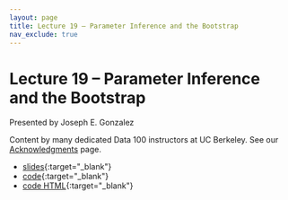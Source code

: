 ```yaml
---
layout: page
title: Lecture 19 – Parameter Inference and the Bootstrap
nav_exclude: true
---
```


# Lecture 19 – Parameter Inference and the Bootstrap

Presented by Joseph E. Gonzalez

Content by many dedicated Data 100 instructors at UC Berkeley. See our [Acknowledgments](../../acks) page.

- [slides](https://docs.google.com/presentation/d/1b-ZRje2Ls7MR8bqPX2Zc8RGJUbmVSQ0-YxtwElZJr9k/edit?usp=sharing){:target="_blank"}
- [code](https://data100.datahub.berkeley.edu/hub/user-redirect/git-pull?repo=https%3A%2F%2Fgithub.com%2FDS-100%2Ffa24-student&urlpath=lab%2Ftree%2Ffa24-student%2Flecture%2Flec19%2Flec19.ipynb&branch=main){:target="_blank"}
- [code HTML](../../resources/assets/lectures/lec19/lec19.html){:target="_blank"}
<!-- - [recording](https://youtu.be/GZEVE1P17DQ){:target="_blank"} -->
